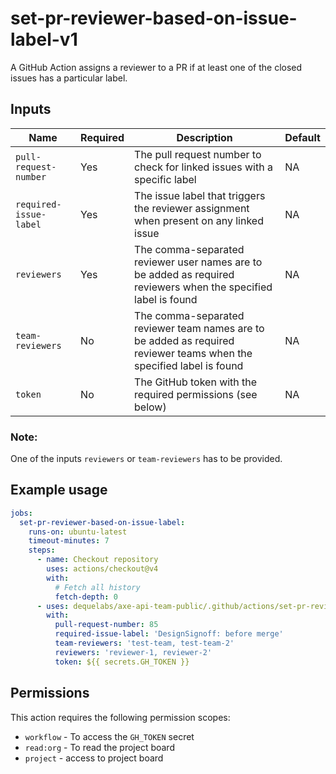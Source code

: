 # set-pr-reviewer-based-on-issue-label-v1

A GitHub Action assigns a reviewer to a PR if at least one of the closed issues has a particular label.

## Inputs

| Name                   | Required | Description                                                                                                          | Default |
| ---------------------- | -------- | -------------------------------------------------------------------------------------------------------------------- | ------- |
| `pull-request-number`  | Yes      | The pull request number to check for linked issues with a specific label                                             | NA      |
| `required-issue-label` | Yes      | The issue label that triggers the reviewer assignment when present on any linked issue                               | NA      |
| `reviewers`            | Yes      | The comma-separated reviewer user names are to be added as required reviewers when the specified label is found      | NA      |
| `team-reviewers`       | No       | The comma-separated reviewer team names are to be added as required reviewer teams when the specified label is found | NA      |
| `token`                | No       | The GitHub token with the required permissions (see below)                                                           | NA      |

### Note:

One of the inputs `reviewers` or `team-reviewers` has to be provided.

## Example usage

```yaml
jobs:
  set-pr-reviewer-based-on-issue-label:
    runs-on: ubuntu-latest
    timeout-minutes: 7
    steps:
      - name: Checkout repository
        uses: actions/checkout@v4
        with:
          # Fetch all history
          fetch-depth: 0
      - uses: dequelabs/axe-api-team-public/.github/actions/set-pr-reviewer-based-on-issue-label-v1@main
        with:
          pull-request-number: 85
          required-issue-label: 'DesignSignoff: before merge'
          team-reviewers: 'test-team, test-team-2'
          reviewers: 'reviewer-1, reviewer-2'
          token: ${{ secrets.GH_TOKEN }}
```

## Permissions

This action requires the following permission scopes:

- `workflow` - To access the `GH_TOKEN` secret
- `read:org` - To read the project board
- `project` - access to project board
